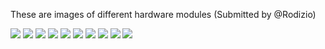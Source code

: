These are images of different hardware modules (Submitted by @Rodizio)

![](https://raw.githubusercontent.com/bortek/EZ-WifiBroadcast/master/wiki-content/wifibroadcast-hardware-1.jpg)
![](https://raw.githubusercontent.com/bortek/EZ-WifiBroadcast/master/wiki-content/wifibroadcast-hardware-2.jpg)
![](https://raw.githubusercontent.com/bortek/EZ-WifiBroadcast/master/wiki-content/wifibroadcast-hardware-3.jpg)
![](https://raw.githubusercontent.com/bortek/EZ-WifiBroadcast/master/wiki-content/wifibroadcast-hardware-4.jpg)
![](https://raw.githubusercontent.com/bortek/EZ-WifiBroadcast/master/wiki-content/wifibroadcast-hardware-5.jpg)
![](https://raw.githubusercontent.com/bortek/EZ-WifiBroadcast/master/wiki-content/wifibroadcast-hardware-6.jpg)
![](https://raw.githubusercontent.com/bortek/EZ-WifiBroadcast/master/wiki-content/wifibroadcast-hardware-7.jpg)
![](https://raw.githubusercontent.com/bortek/EZ-WifiBroadcast/master/wiki-content/wifibroadcast-hardware-8.jpg)
![](https://raw.githubusercontent.com/bortek/EZ-WifiBroadcast/master/wiki-content/wifibroadcast-hardware-9.jpg)
![](https://raw.githubusercontent.com/bortek/EZ-WifiBroadcast/master/wiki-content/wifibroadcast-hardware-10.jpg)